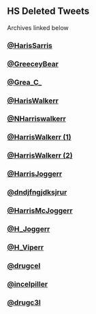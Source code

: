 ## HS Deleted Tweets
Archives linked below

### [@HarisSarris](/Data/01-HarisSarris-20221209-deleted.md)
### [@GreeceyBear](/Data/02-GreeceyBear-20221209-deleted.md)
### [@Grea_C_](/Data/03-Grea_C_-20221209-deleted.md)
### [@HarisWalkerr](/Data/04-HarisWalkerr-20221209-deleted.md)
### [@NHarriswalkerr](/Data/05-NHarriswalkerr-20221209-deleted.md)
### [@HarrisWalkerr (1)](/Data/06-HarrisWalkerr-20221209-deleted-part1.md)
### [@HarrisWalkerr (2)](/Data/06-HarrisWalkerr-20221209-deleted-part2.md)
### [@HarrisJoggerr](/Data/07-HarrisJoggerr-20221209-deleted.md)
### [@dndjfngjdksjrur](/Data/08-dndjfngjdksjrur-20221209-deleted.md)
### [@HarrisMcJoggerr](/Data/09-HarrisMcJoggerr-20221209-deleted.md)
### [@H_Joggerr](/Data/10-H_Joggerr-20221209-deleted.md)
### [@H_Viperr](/Data/11-H_Viperr-20221209-deleted.md)
### [@drugcel](/Data/12-drugcel-20221209-deleted-notecheckID.md)
### [@incelpiller](/Data/13-incelpiller-20221209-deleted.md)
### [@drugc3l](/Data/14-drugc3l-20221209-deleted.md)
